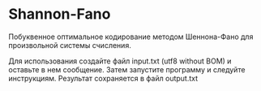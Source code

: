 # Shannon-Fano
Побуквенное оптимальное кодирование методом Шеннона-Фано для произвольной системы счисления.

Для использования создайте файл input.txt (utf8 without BOM) и оставьте в нем сообщение. Затем запустите программу и следуйте инструкциям. 
Результат сохраняется в файл output.txt
